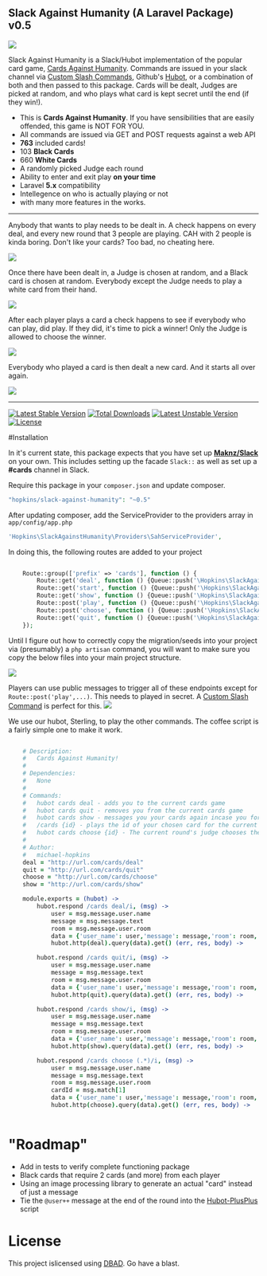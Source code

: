 ## Slack Against Humanity (A Laravel Package) v0.5

<img src="http://i.imgur.com/RBPa3cs.png">

Slack Against Humanity is a Slack/Hubot implementation of the popular card game, [Cards Against Humanity](http://cardsagainsthumanity.com). Commands are issued in your slack channel via [Custom Slash Commands](https://api.slack.com/slash-commands), Github's [Hubot](https://github.com/github/hubot), or a combination of both and then passed to this package. Cards will be dealt, Judges are picked at random, and who plays what card is kept secret until the end (if they win!).

- This is **Cards Against Humanity**. If you have sensibilities that are easily offended, this game is NOT FOR YOU. 
- All commands are issued via GET and POST requests against a web API
- **763** included cards!
- 103 **Black Cards** 
- 660 **White Cards**
- A randomly picked Judge each round
- Ability to enter and exit play **on your time**
- Laravel **5.x** compatibility
- Intellegence on who is actually playing or not
- with many more features in the works.

---

Anybody that wants to play needs to be dealt in. A check happens on every deal, and every new round that 3 people are playing. CAH with 2 people is kinda boring. Don't like your cards? Too bad, no cheating here.

<img src="http://i.imgur.com/lmHNLDJ.png">

Once there have been dealt in, a Judge is chosen at random, and a Black card is chosen at random. Everybody except the Judge needs to play a white card from their hand. 

<img src="http://i.imgur.com/AbgUdIO.png">

After each player plays a card a check happens to see if everybody who can play, did play. If they did, it's time to pick a winner! Only the Judge is allowed to choose the winner. 

<img src="http://i.imgur.com/EB40EKX.png">

Everybody who played a card is then dealt a new card. And it starts all over again.

<img src="http://i.imgur.com/8sEwCoi.png">

---

[![Latest Stable Version](https://poser.pugx.org/hopkins/slack-against-humanity/version.svg)](https://packagist.org/packages/hopkins/slack-against-humanity) 
[![Total Downloads](https://poser.pugx.org/hopkins/slack-against-humanity/downloads.svg)](https://packagist.org/packages/hopkins/slack-against-humanity)
[![Latest Unstable Version](https://poser.pugx.org/hopkins/slack-against-humanity/v/unstable.svg)](//packagist.org/packages/hopkins/slack-against-humanity) 
[![License](https://poser.pugx.org/hopkins/slack-against-humanity/license.svg)](https://packagist.org/packages/hopkins/slack-against-humanity)

#Installation

In it's current state, this package expects that you have set up [**Maknz/Slack**](https://github.com/maknz/slack) on your own. This includes setting up the facade `Slack::` as well as set up a **#cards** channel in Slack.
 
 Require this package in your `composer.json` and update composer.

```php
"hopkins/slack-against-humanity": "~0.5"
```

After updating composer, add the ServiceProvider to the providers array in `app/config/app.php`

```php
'Hopkins\SlackAgainstHumanity\Providers\SahServiceProvider',
```

In doing this, the following routes are added to your project

```php

    Route::group(['prefix' => 'cards'], function () {
        Route::get('deal', function () {Queue::push('\Hopkins\SlackAgainstHumanity\Game\Handler@deal', Input::all());});
        Route::get('start', function () {Queue::push('\Hopkins\SlackAgainstHumanity\Game\Handler@start', Input::all());});
        Route::get('show', function () {Queue::push('\Hopkins\SlackAgainstHumanity\Game\Handler@show', Input::all());});
        Route::post('play', function () {Queue::push('\Hopkins\SlackAgainstHumanity\Game\Handler@play', Input::all());});
        Route::post('choose', function () {Queue::push('\Hopkins\SlackAgainstHumanity\Game\Handler@choose', Input::all());});
        Route::get('quit', function () {Queue::push('\Hopkins\SlackAgainstHumanity\Game\Handler@quit', Input::all());});
    });

```

Until I figure out how to correctly copy the migration/seeds into your project via (presumably) a `php artisan` command, you will want to make sure you copy the below files into your main project structure.

[<img src="http://i.imgur.com/XdCrLFL.png">](https://github.com/michael-hopkins/SlackAgainstHumanity/tree/master/src/Database)

Players can use public messages to trigger all of these endpoints except for `Route::post('play',...)`. This needs to played in secret. A [Custom Slash Command](https://api.slack.com/slash-commands) is perfect for this. 
<img src="http://i.imgur.com/aNea4AX.png">

We use our hubot, Sterling, to play the other commands. The coffee script is a fairly simple one to make it work.

```coffeescript

    # Description:
    #   Cards Against Humanity!
    #
    # Dependencies:
    #   None
    #
    # Commands:
    #   hubot cards deal - adds you to the current cards game
    #   hubot cards quit - removes you from the current cards game
    #   hubot cards show - messages you your cards again incase you forgot
    #   /cards {id} - plays the id of your chosen card for the current round (a slack slash command is taking care of it though)
    #   hubot cards choose {id} - The current round's judge chooses the best card against the pre determined black card
    #
    # Author:
    #   michael-hopkins
    deal = "http://url.com/cards/deal"
    quit = "http://url.com/cards/quit"
    choose = "http://url.com/cards/choose"
    show = "http://url.com/cards/show"

    module.exports = (hubot) ->
        hubot.respond /cards deal/i, (msg) ->
            user = msg.message.user.name
            message = msg.message.text
            room = msg.message.user.room
            data = {'user_name': user,'message': message,'room': room,'directive': 1}
            hubot.http(deal).query(data).get() (err, res, body) ->

        hubot.respond /cards quit/i, (msg) ->
            user = msg.message.user.name
            message = msg.message.text
            room = msg.message.user.room
            data = {'user_name': user,'message': message,'room': room,'directive': 1}
            hubot.http(quit).query(data).get() (err, res, body) ->

        hubot.respond /cards show/i, (msg) ->
            user = msg.message.user.name
            message = msg.message.text
            room = msg.message.user.room
            data = {'user_name': user,'message': message,'room': room,'directive': 1}
            hubot.http(show).query(data).get() (err, res, body) ->

        hubot.respond /cards choose (.*)/i, (msg) ->
            user = msg.message.user.name
            message = msg.message.text
            room = msg.message.user.room
            cardId = msg.match[1]
            data = {'user_name': user,'message': message,'room': room,'directive': 1,'cardId': cardId}
            hubot.http(choose).query(data).get() (err, res, body) ->
    
```

# "Roadmap"

 * Add in tests to verify complete functioning package
 * Black cards that require 2 cards (and more) from each player
 * Using an image processing library to generate an actual "card" instead of just a message
 * Tie the `@user++` message at the end of the round into the [Hubot-PlusPlus](https://github.com/ajacksified/hubot-plusplus) script

# License

This project islicensed using [DBAD](http://www.dbad-license.org/). Go have a blast.
